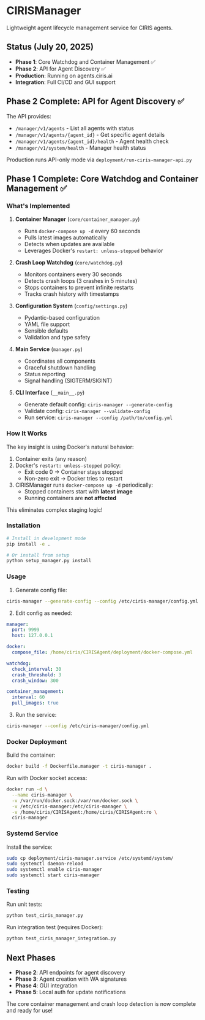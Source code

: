 # CIRISManager

Lightweight agent lifecycle management service for CIRIS agents.

## Status (July 20, 2025)
- **Phase 1**: Core Watchdog and Container Management ✅
- **Phase 2**: API for Agent Discovery ✅
- **Production**: Running on agents.ciris.ai
- **Integration**: Full CI/CD and GUI support

## Phase 2 Complete: API for Agent Discovery ✅

The API provides:
- `/manager/v1/agents` - List all agents with status
- `/manager/v1/agents/{agent_id}` - Get specific agent details
- `/manager/v1/agents/{agent_id}/health` - Agent health check
- `/manager/v1/system/health` - Manager health status

Production runs API-only mode via `deployment/run-ciris-manager-api.py`

## Phase 1 Complete: Core Watchdog and Container Management ✅

### What's Implemented

1. **Container Manager** (`core/container_manager.py`)
   - Runs `docker-compose up -d` every 60 seconds
   - Pulls latest images automatically
   - Detects when updates are available
   - Leverages Docker's `restart: unless-stopped` behavior

2. **Crash Loop Watchdog** (`core/watchdog.py`)
   - Monitors containers every 30 seconds
   - Detects crash loops (3 crashes in 5 minutes)
   - Stops containers to prevent infinite restarts
   - Tracks crash history with timestamps

3. **Configuration System** (`config/settings.py`)
   - Pydantic-based configuration
   - YAML file support
   - Sensible defaults
   - Validation and type safety

4. **Main Service** (`manager.py`)
   - Coordinates all components
   - Graceful shutdown handling
   - Status reporting
   - Signal handling (SIGTERM/SIGINT)

5. **CLI Interface** (`__main__.py`)
   - Generate default config: `ciris-manager --generate-config`
   - Validate config: `ciris-manager --validate-config`
   - Run service: `ciris-manager --config /path/to/config.yml`

### How It Works

The key insight is using Docker's natural behavior:

1. Container exits (any reason)
2. Docker's `restart: unless-stopped` policy:
   - Exit code 0 → Container stays stopped
   - Non-zero exit → Docker tries to restart
3. CIRISManager runs `docker-compose up -d` periodically:
   - Stopped containers start with **latest image**
   - Running containers are **not affected**

This eliminates complex staging logic!

### Installation

```bash
# Install in development mode
pip install -e .

# Or install from setup
python setup_manager.py install
```

### Usage

1. Generate config file:
```bash
ciris-manager --generate-config --config /etc/ciris-manager/config.yml
```

2. Edit config as needed:
```yaml
manager:
  port: 9999
  host: 127.0.0.1

docker:
  compose_file: /home/ciris/CIRISAgent/deployment/docker-compose.yml

watchdog:
  check_interval: 30
  crash_threshold: 3
  crash_window: 300

container_management:
  interval: 60
  pull_images: true
```

3. Run the service:
```bash
ciris-manager --config /etc/ciris-manager/config.yml
```

### Docker Deployment

Build the container:
```bash
docker build -f Dockerfile.manager -t ciris-manager .
```

Run with Docker socket access:
```bash
docker run -d \
  --name ciris-manager \
  -v /var/run/docker.sock:/var/run/docker.sock \
  -v /etc/ciris-manager:/etc/ciris-manager \
  -v /home/ciris/CIRISAgent:/home/ciris/CIRISAgent:ro \
  ciris-manager
```

### Systemd Service

Install the service:
```bash
sudo cp deployment/ciris-manager.service /etc/systemd/system/
sudo systemctl daemon-reload
sudo systemctl enable ciris-manager
sudo systemctl start ciris-manager
```

### Testing

Run unit tests:
```bash
python test_ciris_manager.py
```

Run integration test (requires Docker):
```bash
python test_ciris_manager_integration.py
```

## Next Phases

- **Phase 2**: API endpoints for agent discovery
- **Phase 3**: Agent creation with WA signatures  
- **Phase 4**: GUI integration
- **Phase 5**: Local auth for update notifications

The core container management and crash loop detection is now complete and ready for use!